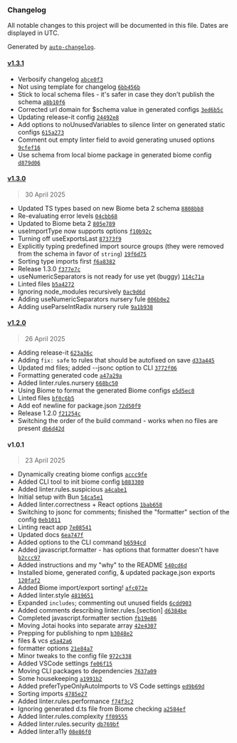 ### Changelog

All notable changes to this project will be documented in this file. Dates are displayed in UTC.

Generated by [`auto-changelog`](https://github.com/CookPete/auto-changelog).

#### [v1.3.1](https://github.com/qodesmith/biome-config/compare/v1.3.0...v1.3.1)

- Verbosify changelog [`abce0f3`](https://github.com/qodesmith/biome-config/commit/abce0f3ad561aae5f1ce3cd81a0ad7868c01eda7)
- Not using template for changelog [`6bb456b`](https://github.com/qodesmith/biome-config/commit/6bb456b2ec05d4eb37d8e955072786106b2b5431)
- Stick to local schema files - it's safer in case they don't publish the schema [`a8b10f6`](https://github.com/qodesmith/biome-config/commit/a8b10f616ba5deb10ef4e289159bf0ff331faf3f)
- Corrected url domain for $schema value in generated configs [`3ed6b5c`](https://github.com/qodesmith/biome-config/commit/3ed6b5c94b11b7b6fb2ce0d8c6584429e73989b4)
- Updating release-it config [`24492e8`](https://github.com/qodesmith/biome-config/commit/24492e812fba33d163fdf407a3551706b6af005c)
- Add options to noUnusedVariables to silence linter on generated static configs [`615a273`](https://github.com/qodesmith/biome-config/commit/615a273ce36550e6a17752b0d17c23cfa75a2e5f)
- Comment out empty linter field to avoid generating unused options [`9cfef16`](https://github.com/qodesmith/biome-config/commit/9cfef1628564fe970a4e566ff4e1ded4398c4b77)
- Use schema from local biome package in generated biome config [`d879d06`](https://github.com/qodesmith/biome-config/commit/d879d06582ffecf7a0f99899a647ec589b01b407)

#### [v1.3.0](https://github.com/qodesmith/biome-config/compare/v1.2.0...v1.3.0)

> 30 April 2025

- Updated TS types based on new Biome beta 2 schema [`8808bb8`](https://github.com/qodesmith/biome-config/commit/8808bb86b1ce5f8576ae5bd9dcca280fc15abf4b)
- Re-evaluating error levels [`04cbb68`](https://github.com/qodesmith/biome-config/commit/04cbb68d2577df808f95c751e62030665e13d8dd)
- Updated to Biome beta 2 [`805e789`](https://github.com/qodesmith/biome-config/commit/805e789921bf956e1cfc9dfdb2ece2e8d4daba38)
- useImportType now supports options [`f10b92c`](https://github.com/qodesmith/biome-config/commit/f10b92c1fbd6b96c18e50943786b27808c01caed)
- Turning off useExportsLast [`87373f9`](https://github.com/qodesmith/biome-config/commit/87373f9a448d1521105b43b107294976b15f8a27)
- Explicitly typing predefined import source groups (they were removed from the schema in favor of `string`) [`19f6d75`](https://github.com/qodesmith/biome-config/commit/19f6d755e62744069ef07387be4cd60fd22e4f8f)
- Sorting type imports first [`f6a8382`](https://github.com/qodesmith/biome-config/commit/f6a838298134f3a3fae4e4e5b187ae69de790580)
- Release 1.3.0 [`f377e7c`](https://github.com/qodesmith/biome-config/commit/f377e7cbfe65b27d9a547448616cafc588df9406)
- useNumericSeparators is not ready for use yet (buggy) [`114c71a`](https://github.com/qodesmith/biome-config/commit/114c71adac6c4652d84016260c471f919d69d28d)
- Linted files [`b5a4272`](https://github.com/qodesmith/biome-config/commit/b5a4272809c7c9c7322804445dc232058dd6cc36)
- Ignoring node_modules recursively [`0ac9d6d`](https://github.com/qodesmith/biome-config/commit/0ac9d6d96152f82c6ed1a93cc6154424158e0323)
- Adding useNumericSeparators nursery fule [`006b0e2`](https://github.com/qodesmith/biome-config/commit/006b0e2a34d434f53bff78b4a729182c10ae8e18)
- Adding useParseIntRadix nursery rule [`9a1b938`](https://github.com/qodesmith/biome-config/commit/9a1b938c5029aa96bd33c742587c4dd074c9581b)

#### [v1.2.0](https://github.com/qodesmith/biome-config/compare/v1.0.1...v1.2.0)

> 26 April 2025

- Adding release-it [`623a36c`](https://github.com/qodesmith/biome-config/commit/623a36c71a5364eb5074902fc3c05a877e207ce3)
- Adding `fix: safe` to rules that should be autofixed on save [`d33a445`](https://github.com/qodesmith/biome-config/commit/d33a445f1f5f8f11a1a097263a6e2c1cb6e95a3f)
- Updated md files; added --jsonc option to CLI [`3772f06`](https://github.com/qodesmith/biome-config/commit/3772f06aa502c2485f3ea22947dcc46faf362296)
- Formatting generated code [`a47a29a`](https://github.com/qodesmith/biome-config/commit/a47a29a2b70f33ceb3da1b946aad40d8e03ae24c)
- Added linter.rules.nursery [`668bc50`](https://github.com/qodesmith/biome-config/commit/668bc50479aa6f0ca6c0b900acade18fd00e9d7b)
- Using Biome to format the generated Biome configs [`e5d5ec8`](https://github.com/qodesmith/biome-config/commit/e5d5ec8c9175ee82f12d33153a66a691478370b8)
- Linted files [`bf0c6b5`](https://github.com/qodesmith/biome-config/commit/bf0c6b5e569f162781c5853f5425d641e0e84495)
- Add eof newline for package.json [`72d50f9`](https://github.com/qodesmith/biome-config/commit/72d50f955fa8429421211eca1231400804834b83)
- Release 1.2.0 [`f21254c`](https://github.com/qodesmith/biome-config/commit/f21254cd535143ffddbb44453addb8050ceba854)
- Switching the order of the build command - works when no files are present [`db6d42d`](https://github.com/qodesmith/biome-config/commit/db6d42d3f921cca4c1542efdf4bf33f8908fdab2)

#### v1.0.1

> 23 April 2025

- Dynamically creating biome configs [`accc9fe`](https://github.com/qodesmith/biome-config/commit/accc9fe8409dd5efd6c65d6fe452a7dc947ef25c)
- Added CLI tool to init biome config [`b883300`](https://github.com/qodesmith/biome-config/commit/b8833001bfc536434dce87f295daf1b6116c3604)
- Added linter.rules.suspicious [`a4cabe1`](https://github.com/qodesmith/biome-config/commit/a4cabe1dcc2fe4cddd3c148b57dd5509049fa50f)
- Initial setup with Bun [`54ca5e1`](https://github.com/qodesmith/biome-config/commit/54ca5e105aac76f17a344e9c50364114270a0d8d)
- Added linter.correctness + React options [`1bab658`](https://github.com/qodesmith/biome-config/commit/1bab6588fc145fb78044a8c6f068b7ae48707339)
- Switching to jsonc for comments; finished the "formatter" section of the config [`0eb1011`](https://github.com/qodesmith/biome-config/commit/0eb101154529886e51661901f8c7f85a83b8c9b9)
- Linting react app [`7e08541`](https://github.com/qodesmith/biome-config/commit/7e08541f6420e8ba91b94f388198d4fbd830d8e0)
- Updated docs [`6ea747f`](https://github.com/qodesmith/biome-config/commit/6ea747f4d149d1e37d37325b81a9382578e49845)
- Added options to the CLI command [`b6594cd`](https://github.com/qodesmith/biome-config/commit/b6594cdffa605143a3b0287ddd8cfbd0ef6a6159)
- Added javascript.formatter - has options that formatter doesn't have [`b2ccc97`](https://github.com/qodesmith/biome-config/commit/b2ccc971467305e9c2988fe97522b79639301c89)
- Added instructions and my "why" to the README [`540cd6d`](https://github.com/qodesmith/biome-config/commit/540cd6dd481ee9985632deb4f8aee4ec5bb9905f)
- Installed biome, generated config, & updated package.json exports [`120faf2`](https://github.com/qodesmith/biome-config/commit/120faf269f503a0da3ef8d437631fc5f33be674d)
- Added Biome import/export sorting! [`afc072e`](https://github.com/qodesmith/biome-config/commit/afc072ea7fb088e700a6afcf22aa9d969026b637)
- Added linter.style [`4819651`](https://github.com/qodesmith/biome-config/commit/4819651e3f07493d2e372252a852ae553cc34566)
- Expanded `includes`; commenting out unused fields [`6cdd903`](https://github.com/qodesmith/biome-config/commit/6cdd9035381040baf6d950865d68176ff39b6177)
- Added comments describing linter.rules.[section] [`d6384be`](https://github.com/qodesmith/biome-config/commit/d6384be24db14ce7ea983274655d1a0e1a225816)
- Completed javascript.formatter section [`fb19e86`](https://github.com/qodesmith/biome-config/commit/fb19e867e4cd27699e398406afdcd6209da18810)
- Moving Jotai hooks into separate array [`42e4307`](https://github.com/qodesmith/biome-config/commit/42e43072fe9bb7cc7f59d822f506c60f612ced72)
- Prepping for publishing to npm [`b3048e2`](https://github.com/qodesmith/biome-config/commit/b3048e214f4a8137f927b6329d4909ab50fdffc2)
- files & vcs [`e5a42a6`](https://github.com/qodesmith/biome-config/commit/e5a42a6455b6ac5f0ef663bf544ec45e56d7f13b)
- formatter options [`21e84a7`](https://github.com/qodesmith/biome-config/commit/21e84a704ca1d4be7b2bce928e93bb797ed4e2db)
- Minor tweaks to the config file [`972c338`](https://github.com/qodesmith/biome-config/commit/972c33823970299576ef103b610e515c2528548f)
- Added VSCode settings [`fe06f15`](https://github.com/qodesmith/biome-config/commit/fe06f15fafbe369e935549d38fb135c51752f7fc)
- Moving CLI packages to dependencies [`7637a09`](https://github.com/qodesmith/biome-config/commit/7637a091c159771469fe6daad906aff3f9b5efdf)
- Some housekeeping [`a1991b2`](https://github.com/qodesmith/biome-config/commit/a1991b2dffa110322c201ce356712f326b41e977)
- Added preferTypeOnlyAutoImports to VS Code settings [`ed9b69d`](https://github.com/qodesmith/biome-config/commit/ed9b69d3aa15381c4f7e6d9f2edde2847e99e4d6)
- Sorting imports [`4785e27`](https://github.com/qodesmith/biome-config/commit/4785e278930fbb5e2a5f48d6054135e95b05d2d4)
- Added linter.rules.performance [`f74f3c2`](https://github.com/qodesmith/biome-config/commit/f74f3c23648599567b11c009114fe07971cfa7d1)
- Ignoring generated d.ts file from Biome checking [`a2584ef`](https://github.com/qodesmith/biome-config/commit/a2584ef4792226405b6fec279c81de98d8291952)
- Added linter.rules.complexity [`ff09555`](https://github.com/qodesmith/biome-config/commit/ff0955582864878e5c102fb09480b7c024332461)
- Added linter.rules.security [`db769bf`](https://github.com/qodesmith/biome-config/commit/db769bf366d1a0bb2b9bfd3feac08f81bb1349c0)
- Added linter.a11y [`08e86f0`](https://github.com/qodesmith/biome-config/commit/08e86f0d24df4465cb0ff457d9783b7c91745db3)
